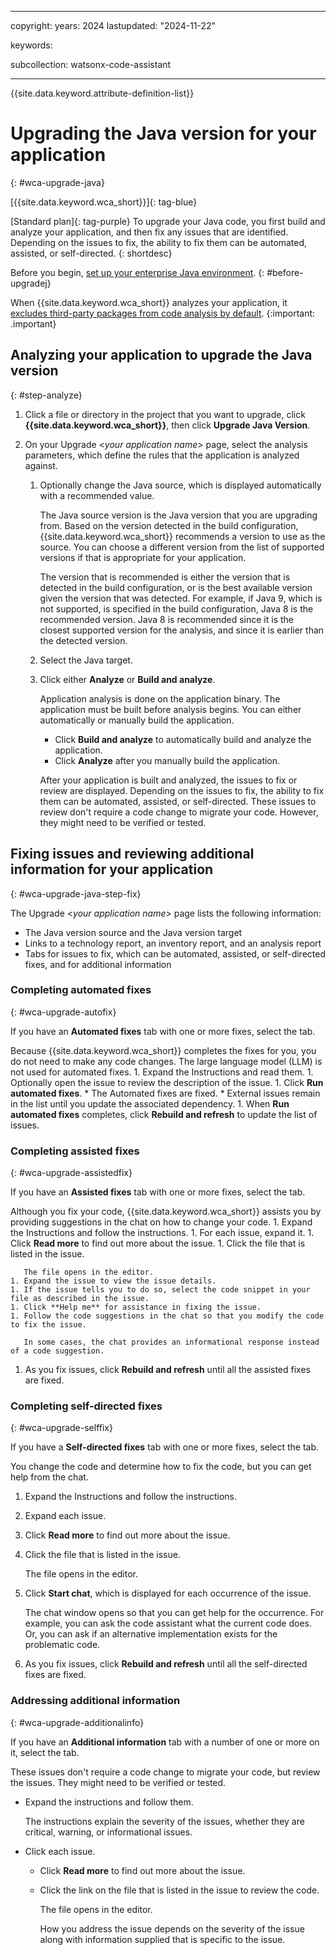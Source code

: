 
---

copyright:
   years: 2024
lastupdated: "2024-11-22"

keywords:

subcollection: watsonx-code-assistant

---

{{site.data.keyword.attribute-definition-list}}

# Upgrading the Java version for your application
{: #wca-upgrade-java}



[{{site.data.keyword.wca_short}}]{: tag-blue}

[Standard plan]{: tag-purple} To upgrade your Java code, you first build and analyze your application, and then fix any issues that are identified. Depending on the issues to fix, the ability to fix them can be automated, assisted, or self-directed. 
{: shortdesc}

Before you begin, [set up your enterprise Java environment](/docs/watsonx-code-assistant?topic=watsonx-code-assistant-cloud-setup-wca-java-env).
{: #before-upgradej}

When {{site.data.keyword.wca_short}} analyzes your application, it [excludes third-party packages from code analysis by default](/docs/watsonx-code-assistant?topic=watsonx-code-assistant-wca-package-reference).
{:important: .important}

## Analyzing your application to upgrade the Java version 
 {: #step-analyze}
 
1. Click a file or directory in the project that you want to upgrade, click **{{site.data.keyword.wca_short}}**, then click **Upgrade Java Version**. 
1. On your Upgrade <*your application name*> page, select the analysis parameters, which define the rules that the application is analyzed against.

   1. Optionally change the Java source, which is displayed automatically with a recommended value.
      
      The Java source version is the Java version that you are upgrading from. Based on the version detected in the build configuration, {{site.data.keyword.wca_short}} recommends a version to use as the source. You can choose a different version from the list of supported versions if that is appropriate for your application.

      The version that is recommended is either the version that is detected in the build configuration, or is the best available version given the version that was detected. For example, if Java 9, which is not supported, is specified in the build configuration, Java 8 is the recommended version. Java 8 is recommended since it is the closest supported version for the analysis, and since it is earlier than the detected version.

   1. Select the Java target.
   1. Click either **Analyze** or **Build and analyze**.

      Application analysis is done on the application binary. The application must be built before analysis begins. You can either automatically or manually build the application. 
      * Click **Build and analyze** to automatically build and analyze the application.
      * Click **Analyze** after you manually build the application.

      After your application is built and analyzed, the issues to fix or review are displayed. Depending on the issues to fix, the ability to fix them can be automated, assisted, or self-directed. These issues to review don't require a code change to migrate your code. However, they might need to be verified or tested.

## Fixing issues and reviewing additional information for your application
{: #wca-upgrade-java-step-fix}

The Upgrade <*your application name*> page lists the following information:
* The Java version source and the Java version target
* Links to a technology report, an inventory report, and an analysis report
* Tabs for issues to fix, which can be automated, assisted, or self-directed fixes, and for additional information
  
### Completing automated fixes
{: #wca-upgrade-autofix}

If you have an **Automated fixes** tab with one or more fixes, select the tab.

  Because {{site.data.keyword.wca_short}} completes the fixes for you, you do not need to make any code changes. The large language model (LLM) is not used for automated fixes.
    1. Expand the Instructions and read them.
    1. Optionally open the issue to review the description of the issue.
    1. Click **Run automated fixes**.
       * The Automated fixes are fixed.
       * External issues remain in the list until you update the associated dependency. 
    1. When **Run automated fixes** completes, click **Rebuild and refresh** to update the list of issues.

### Completing assisted fixes
{: #wca-upgrade-assistedfix}

If you have an **Assisted fixes** tab with one or more fixes, select the tab.

  Although you fix your code, {{site.data.keyword.wca_short}} assists you by providing suggestions in the chat on how to change your code.
    1. Expand the Instructions and follow the instructions.
    1. For each issue, expand it.
    1. Click **Read more** to find out more about the issue.
    1. Click the file that is listed in the issue.

       The file opens in the editor.
    1. Expand the issue to view the issue details.
    1. If the issue tells you to do so, select the code snippet in your file as described in the issue.
    1. Click **Help me** for assistance in fixing the issue.
    1. Follow the code suggestions in the chat so that you modify the code to fix the issue.
    
       In some cases, the chat provides an informational response instead of a code suggestion.
      
   1. As you fix issues, click **Rebuild and refresh** until all the assisted fixes are fixed.

### Completing self-directed fixes
{: #wca-upgrade-selffix}

If you have a **Self-directed fixes** tab with one or more fixes, select the tab.

   You change the code and determine how to fix the code, but you can get help from the chat.
   1. Expand the Instructions and follow the instructions.
   1. Expand each issue. 
   1. Click **Read more** to find out more about the issue.
   1. Click the file that is listed in the issue.

      The file opens in the editor.
   1. Click **Start chat**, which is displayed for each occurrence of the issue.

      The chat window opens so that you can get help for the occurrence. For example, you can ask the code assistant what the current code does. Or, you can ask if an alternative implementation exists for the problematic code.
   1. As you fix issues, click **Rebuild and refresh** until all the self-directed fixes are fixed.
 
### Addressing additional information
{: #wca-upgrade-additionalinfo}

If you have an **Additional information** tab with a number of one or more on it, select the tab.

   These issues don't require a code change to migrate your code, but review the issues. They might need to be verified or tested.
   * Expand the instructions and follow them.

     The instructions explain the severity of the issues, whether they are critical, warning, or informational issues.
   * Click each issue.
     * Click **Read more** to find out more about the issue.
     * Click the link on the file that is listed in the issue to review the code.

       The file opens in the editor.

       How you address the issue depends on the severity of the issue along with information supplied that is specific to the issue.
